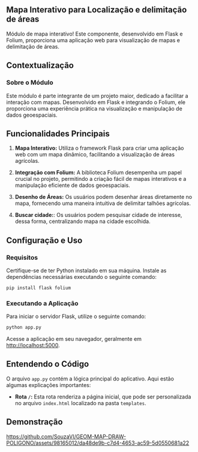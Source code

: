 


## Mapa Interativo para Localização e delimitação de áreas
Módulo de mapa interativo! Este componente, desenvolvido em Flask e Folium, proporciona uma aplicação web para visualização de mapas e delimitação de áreas.
## Contextualização

### Sobre o Módulo
Este módulo é parte integrante de um projeto maior, dedicado a facilitar a interação com mapas. Desenvolvido em Flask e integrando o Folium, ele proporciona uma experiência prática na visualização e manipulação de dados geoespaciais.


## Funcionalidades Principais
1. **Mapa Interativo:** Utiliza o framework Flask para criar uma aplicação web com um mapa dinâmico, facilitando a visualização de áreas agrícolas.

2. **Integração com Folium:** A biblioteca Folium desempenha um papel crucial no projeto, permitindo a criação fácil de mapas interativos e a manipulação eficiente de dados geoespaciais.

3. **Desenho de Áreas:** Os usuários podem desenhar áreas diretamente no mapa, fornecendo uma maneira intuitiva de delimitar talhões agrícolas.

4. **Buscar cidade:**:  Os usuários podem pesquisar cidade de interesse, dessa forma, centralizando mapa na cidade escolhida.

## Configuração e Uso

### Requisitos
Certifique-se de ter Python instalado em sua máquina. Instale as dependências necessárias executando o seguinte comando:
```bash
pip install flask folium
```

### Executando a Aplicação
Para iniciar o servidor Flask, utilize o seguinte comando:
```bash
python app.py
```
Acesse a aplicação em seu navegador, geralmente em [http://localhost:5000](http://localhost:5000).

## Entendendo o Código
O arquivo `app.py` contém a lógica principal do aplicativo. Aqui estão algumas explicações importantes:

- **Rota `/`:** Esta rota renderiza a página inicial, que pode ser personalizada no arquivo `index.html` localizado na pasta `templates`.
## Demonstração
https://github.com/SouzaVI/GEOM-MAP-DRAW-POLIGONO/assets/98165012/da48de9b-c7d4-4653-ac59-5d0550681a22

